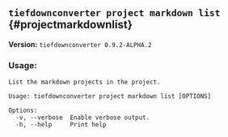 ## `tiefdownconverter project markdown list` {#projectmarkdownlist}

**Version:** `tiefdownconverter 0.9.2-ALPHA.2`

### Usage:
```
List the markdown projects in the project.

Usage: tiefdownconverter project markdown list [OPTIONS]

Options:
  -v, --verbose  Enable verbose output.
  -h, --help     Print help
```

